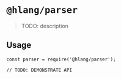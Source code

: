 # `@hlang/parser`

> TODO: description

## Usage

```
const parser = require('@hlang/parser');

// TODO: DEMONSTRATE API
```
